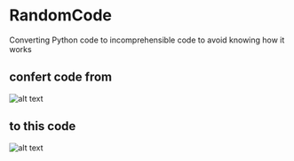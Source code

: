 # RandomCode
Converting Python code to incomprehensible code to avoid knowing how it works
## confert code from 
![alt text](https://carbon.now.sh/?bg=rgba%28171%2C+184%2C+195%2C+1%29&t=synthwave-84&wt=none&l=python&width=678&ds=true&dsyoff=20px&dsblur=68px&wc=true&wa=false&pv=56px&ph=56px&ln=false&fl=1&fm=Hack&fs=14px&lh=133%25&si=false&es=2x&wm=false&code=def%2520say_hello%28name%29%253A%250A%2520%2520%2520%2520return%2520f%27hello%2520%257Bname%257D%27%250A%250AmyName%2520%253D%2520%27amr%27%250Aprint%28say_hello%28myName%29%29%250A%250Aage%2520%253D%252020%250Acontent%2520%253D%2520%255B%27this%2520is%2520content%2520for%2520%253C%252020%27%252C%2520%27your%2520age%2520is%2520%253E%253D%252020%27%255D%250A%250Adef%2520get_the_best_content%28%2520age%252C%2520name%29%253A%250A%2520%2520%2520%2520if%2520age%2520%253C%252020%253A%250A%2520%2520%2520%2520%2520%2520%2520%2520return%2520content%255B0%255D%250A%2520%2520%2520%2520elif%2520age%2520%253E%253D%252020%253A%250A%2520%2520%2520%2520%2520%2520%2520%2520return%2520content%255B1%255D%250A%2520%2520%2520%2520else%253A%250A%2520%2520%2520%2520%2520%2520%2520%2520return%2520f%2522no%2520content%2520for%2520you%2520%257Bname%257D%2522%250A%250Aprint%28get_the_best_content%28age%252C%2520myName%29%29%250A)

## to this code
![alt text](https://carbon.now.sh/?bg=rgba%28171%2C+184%2C+195%2C+1%29&t=synthwave-84&wt=none&l=python&width=678&ds=true&dsyoff=20px&dsblur=68px&wc=true&wa=false&pv=56px&ph=56px&ln=false&fl=1&fm=Hack&fs=14px&lh=133%25&si=false&es=2x&wm=false&code=def%2520GKqCTA%28EcbUV%29%253A%250A%2520%2520%2520%2520return%2520f%27hello%2520%257BEcbUV%257D%27%250A%250AWHSWjpG%2520%253D%2520%27amr%27%250Aprint%28GKqCTA%28WHSWjpG%29%29%250A%250ABXIDAg%2520%253D%252020%250AShCSXpnzLQBn%2520%253D%2520%255B%27this%2520is%2520ShCSXpnzLQBn%2520for%2520%253C%252020%27%252C%2520%27RlUmjour%2520BXIDAg%2520is%2520%253E%253D%252020%27%255D%250A%250Adef%2520LxMGwL%28%2520BXIDAg%252C%2520EcbUV%29%253A%250A%2520%2520%2520%2520if%2520BXIDAg%2520%253C%252020%253A%250A%2520%2520%2520%2520%2520%2520%2520%2520return%2520ShCSXpnzLQBn%255B0%255D%250A%2520%2520%2520%2520elif%2520BXIDAg%2520%253E%253D%252020%253A%250A%2520%2520%2520%2520%2520%2520%2520%2520return%2520ShCSXpnzLQBn%255B1%255D%250A%2520%2520%2520%2520else%253A%250A%2520%2520%2520%2520%2520%2520%2520%2520return%2520f%2522no%2520ShCSXpnzLQBn%2520for%2520RlUmjou%2520%257BEcbUV%257D%2522%250A%250Aprint%28LxMGwL%28BXIDAg%252C%2520WHSWjpG%29%29%250A)
